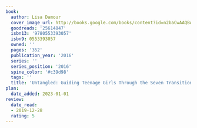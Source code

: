 ```yaml
---
book:
  author: Lisa Damour
  cover_image_url: http://books.google.com/books/content?id=n2baCwAAQBAJ&printsec=frontcover&img=1&zoom=1&edge=curl&source=gbs_api
  goodreads: '25614847'
  isbn13: '9780553393057'
  isbn9: 0553393057
  owned: ''
  pages: '352'
  publication_year: '2016'
  series: ''
  series_position: '2016'
  spine_color: '#c39d98'
  tags: ''
  title: 'Untangled: Guiding Teenage Girls Through the Seven Transitions into Adulthood'
plan:
  date_added: 2023-01-01
review:
  date_read:
  - 2019-12-28
  rating: 5
---
```

